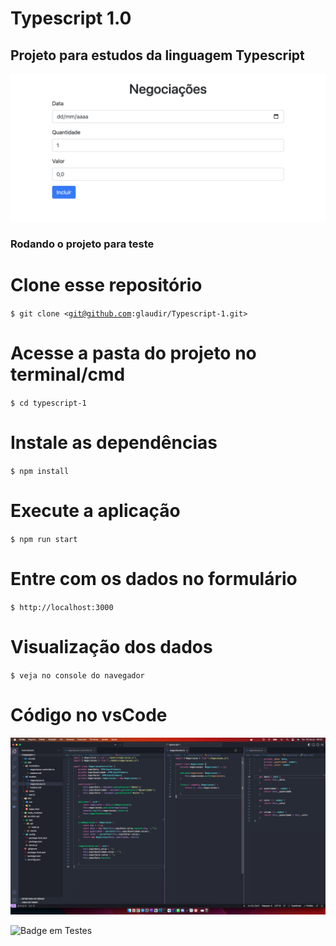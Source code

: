 <h1 align="left">Typescript 1.0</h1>
<h2>Projeto para estudos da linguagem Typescript</h2>

![Imagem do formulário](https://github.com/glaudir/typescript-1/blob/e3e62b8d42de339e2735f30e708641ee68a78d75/tela-inicio.png)

<h3>Rodando o projeto para teste</h3>

# Clone esse repositório
<code>$ git clone <git@github.com:glaudir/Typescript-1.git></code>

# Acesse a pasta do projeto no terminal/cmd
<code>$ cd typescript-1</code>

# Instale as dependências
<code>$ npm install</code>

# Execute a aplicação
<code>$ npm run start</code>

# Entre com os dados no formulário
<code>$ http://localhost:3000</code>

# Visualização dos dados
<code>$ veja no console do navegador</code>

# Código no vsCode
![Imagem do código](https://github.com/glaudir/typescript-1/blob/1fe2b974ff21eba919d12a55d77ad9ecde995faa/tela-codigos.png)

![Badge em Testes](http://img.shields.io/static/v1?label=STATUS&message=EM%20TESTES&color=GREEN&style=for-the-badge)
